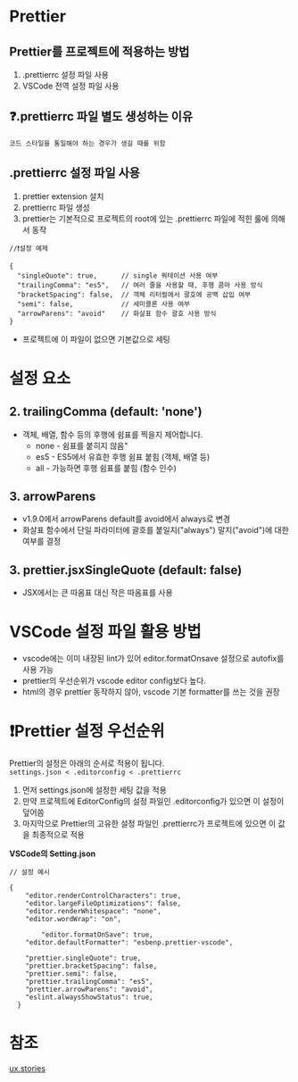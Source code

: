 # Prettier
## Prettier를 프로젝트에 적용하는 방법

1. .prettierrc 설정 파일 사용
2. VSCode 전역 설정 파일 사용

## ❓.prettierrc 파일 별도 생성하는 이유

`코드 스타일을 통일해야 하는 경우가 생길 때를 위함`

## .prettierrc 설정 파일 사용

1. prettier extension 설치
2. prettierrc 파일 생성
3. prettier는 기본적으로 프로젝트의 root에 있는 .prettierrc 파일에 적힌 룰에 의해서 동작

```
//❗설정 예제

{
  "singleQuote": true,      // single 쿼테이션 사용 여부
  "trailingComma": "es5",   // 여러 줄을 사용할 때, 후행 콤마 사용 방식
  "bracketSpacing": false,  // 객체 리터럴에서 괄호에 공백 삽입 여부
  "semi": false,            // 세미콜론 사용 여부
  "arrowParens": "avoid"    // 화살표 함수 괄호 사용 방식
}
```

* 프로젝트에 이 파일이 없으면 기본값으로 세팅


# 설정 요소
## 2. trailingComma (default: 'none')

* 객체, 배열, 함수 등의 후행에 쉼표를 찍을지 제어합니다.
  * none - 쉼표를 붙히지 않음"
  * es5 - ES5에서 유효한 후행 쉼표 붙힘 (객체, 배열 등)
  * all - 가능하면 후행 쉼표를 붙힘 (함수 인수)

## 3. arrowParens
* v1.9.0에서 arrowParens default를 avoid에서 always로 변경
* 화살표 함수에서 단일 파라미터에 괄호를 붙일지("always") 말지("avoid")에 대한 여부를 결정

## 3. prettier.jsxSingleQuote (default: false)
* JSX에서는 큰 따옴표 대신 작은 따옴표를 사용


# VSCode 설정 파일 활용 방법
* vscode에는 이미 내장된 lint가 있어 editor.formatOnsave 설정으로 autofix를 사용 가능
* prettier의 우선순위가 vscode editor config보다 높다.
* html의 경우 prettier 동작하지 않아, vscode 기본 formatter를 쓰는 것을 권장


# ❗Prettier 설정 우선순위

Prettier의 설정은 아래의 순서로 적용이 됩니다.  
`settings.json < .editorconfig < .prettierrc`

1. 먼저 settings.json에 설정한 세팅 값을 적용
2. 만약 프로젝트에 EditorConfig의 설정 파일인 .editorconfig가 있으면 이 설정이 덮어씀
3. 마지막으로 Prettier의 고유한 설정 파일인 .prettierrc가 프로젝트에 있으면 이 값을 최종적으로 적용

**VSCode의 Setting.json**

```
// 설정 예시

{
    "editor.renderControlCharacters": true,
    "editor.largeFileOptimizations": false,
    "editor.renderWhitespace": "none",
    "editor.wordWrap": "on",

		"editor.formatOnSave": true,
    "editor.defaultFormatter": "esbenp.prettier-vscode",

    "prettier.singleQuote": true,
    "prettier.bracketSpacing": false,
    "prettier.semi": false,
    "prettier.trailingComma": "es5",
    "prettier.arrowParens": "avoid",
    "eslint.alwaysShowStatus": true,
  }
  ```
  
  
  
 # 참조
 [ux.stories](https://ux.stories.pe.kr/150)
